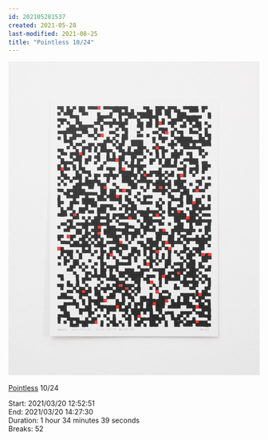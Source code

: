 ```yaml
---
id: 202105281537
created: 2021-05-28
last-modified: 2021-08-25
title: "Pointless 10/24"
---
```

![](../assets/202105281537.jpg)

[Pointless]([[202105271855]]) 10/24 

Start: 2021/03/20 12:52:51  
End: 2021/03/20 14:27:30  
Duration: 1 hour 34 minutes 39 seconds  
Breaks: 52